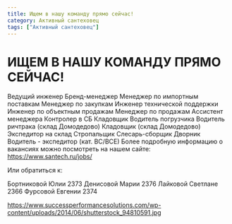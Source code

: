 ```yaml
---
title: Ищем в нашу команду прямо сейчас!
category: Активный сантеховец
tags: ["Активный сантеховец"]
---
```

# ИЩЕМ В НАШУ КОМАНДУ ПРЯМО СЕЙЧАС!
Ведущий инженер
Бренд-менеджер
Менеджер по импортным поставкам
Менеджер по закупкам
Инженер технической поддержки
Инженер по объектным продажам
Менеджер по продажам
Ассистент менеджера
Контролер в СБ
Кладовщик
Водитель погрузчика
Водитель ричтрака (склад Домодедово)
Кладовщик (склад Домодедово)
Экспедитор на склад
Стропальщик
Слесарь-сборщик
Дворник
Водитель - экспедитор (кат. ВС/ВСЕ)
Более подробную информацию о вакансиях можно посмотреть на нашем сайте: https://www.santech.ru/jobs/

Или обратиться к:

Бортниковой Юлии	2373
Денисовой Марии	2376
Лайковой Светлане	2366
Фурсовой Евгении	2374
  

https://www.successperformancesolutions.com/wp-content/uploads/2014/06/shutterstock_94810591.jpg

 

 

 

 

